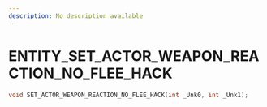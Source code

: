 ```yaml
---
description: No description available 
---
```


# ENTITY\_SET_ACTOR_WEAPON_REACTION_NO_FLEE_HACK

```cpp
void SET_ACTOR_WEAPON_REACTION_NO_FLEE_HACK(int _Unk0, int _Unk1);
```